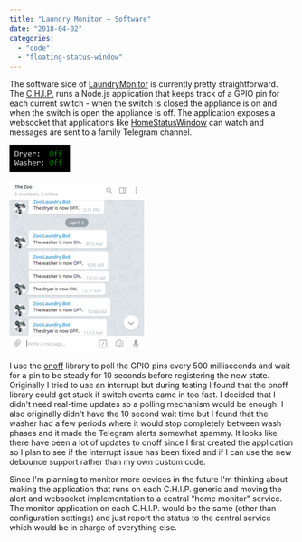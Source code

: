 ```yaml
---
title: "Laundry Monitor – Software"
date: "2018-04-02"
categories: 
  - "code"
  - "floating-status-window"
---
```


The software side of [LaundryMonitor](https://github.com/ckaczor/LaundryMonitor) is currently pretty straightforward. The [C.H.I.P.](https://getchip.com/pages/chip) runs a Node.js application that keeps track of a GPIO pin for each current switch - when the switch is closed the appliance is on and when the switch is open the appliance is off. The application exposes a websocket that applications like [HomeStatusWindow](https://github.com/ckaczor/HomeStatusWindow) can watch and messages are sent to a family Telegram channel.

[![](images/HomeStatusWindow.png)](images/HomeStatusWindow.png)

[![](images/LaundryBot-238x300.png)](images/LaundryBot.png)

I use the [onoff](https://github.com/fivdi/onoff) library to poll the GPIO pins every 500 milliseconds and wait for a pin to be steady for 10 seconds before registering the new state. Originally I tried to use an interrupt but during testing I found that the onoff library could get stuck if switch events came in too fast. I decided that I didn't need real-time updates so a polling mechanism would be enough. I also originally didn't have the 10 second wait time but I found that the washer had a few periods where it would stop completely between wash phases and it made the Telegram alerts somewhat spammy. It looks like there have been a lot of updates to onoff since I first created the application so I plan to see if the interrupt issue has been fixed and if I can use the new debounce support rather than my own custom code.

Since I'm planning to monitor more devices in the future I'm thinking about making the application that runs on each C.H.I.P. generic and moving the alert and websocket implementation to a central "home monitor" service. The monitor application on each C.H.I.P. would be the same (other than configuration settings) and just report the status to the central service which would be in charge of everything else.
